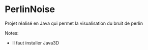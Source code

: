 # PerlinNoise
Projet réalisé en Java qui permet la visualisation du bruit de perlin

Notes:
- Il faut installer Java3D

